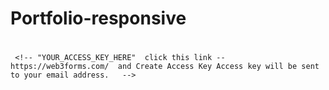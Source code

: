 # Portfolio-responsive

# 
 <!-- <input type="hidden" name="access_key" value="YOUR_ACCESS_KEY_HERE"> -->

     <!-- "YOUR_ACCESS_KEY_HERE"  click this link -- https://web3forms.com/  and Create Access Key Access key will be sent to your email address.   -->
